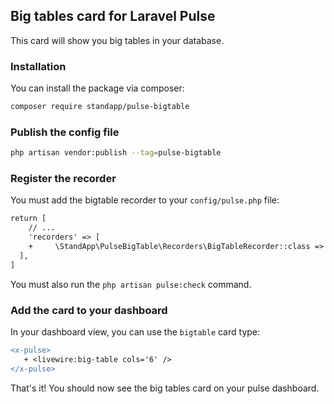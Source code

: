 ## Big tables card for Laravel Pulse

This card will show you big tables in your database.

### Installation

You can install the package via composer:

```bash
composer require standapp/pulse-bigtable
```

### Publish the config file

```bash
php artisan vendor:publish --tag=pulse-bigtable
```

### Register the recorder
You must add the bigtable recorder to your `config/pulse.php` file:

```diff
return [
    // ...
    'recorders' => [
    +     \StandApp\PulseBigTable\Recorders\BigTableRecorder::class => [],
  ],
]
```
You must also run the `php artisan pulse:check` command.

### Add the card to your dashboard

In your dashboard view, you can use the `bigtable` card type:

```diff
<x-pulse>
   + <livewire:big-table cols='6' />
</x-pulse>
```

That's it! You should now see the big tables card on your pulse dashboard.